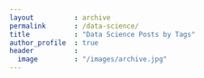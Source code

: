 ```yaml
---
layout	       	: archive
permalink		: /data-science/
title			: "Data Science Posts by Tags"
author_profile	: true
header			:
  image			: "/images/archive.jpg"
---
```



